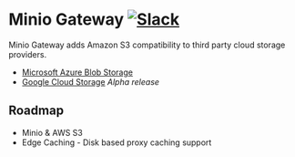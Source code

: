 # Minio Gateway [![Slack](https://slack.minio.io/slack?type=svg)](https://slack.minio.io)
Minio Gateway adds Amazon S3 compatibility to third party cloud storage providers.
- [Microsoft Azure Blob Storage](https://github.com/pydio/minio-srv/blob/master/docs/gateway/azure.md)
- [Google Cloud Storage](https://github.com/pydio/minio-srv/blob/master/docs/gateway/gcs.md) _Alpha release_

## Roadmap
* Minio & AWS S3
* Edge Caching - Disk based proxy caching support

